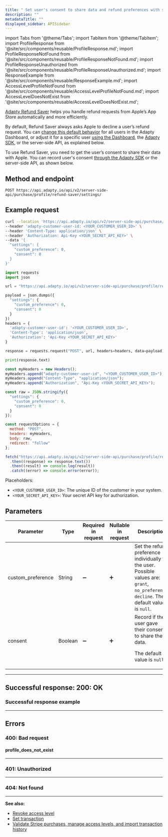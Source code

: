 ```yaml
---
title: " Set user's consent to share data and refund preferences with server-side API"
description: ""
metadataTitle: ""
displayed_sidebar: APISidebar
---
```




import Tabs from '@theme/Tabs'; 
import TabItem from '@theme/TabItem'; 
import ProfileResponse from '@site/src/components/reusable/ProfileResponse.md';
import ProfileResponseNotFound from '@site/src/components/reusable/ProfileResponseNotFound.md';
import ProfileResponseUnauthorized from '@site/src/components/reusable/ProfileResponseUnauthorized.md';
import ResponseExample from '@site/src/components/reusable/ResponseExample.md';
import AccessLevelProfileNotFound from '@site/src/components/reusable/AccessLevelProfileNotFound.md';
import AccessLevelDoesNotExist from '@site/src/components/reusable/AccessLevelDoesNotExist.md';

[Adapty Refund Saver](refund-saver) helps you handle refund requests from Apple’s App Store automatically and more efficiently.

By default, Refund Saver always asks Apple to decline a user’s refund request. You can [change this default behavior](refund-saver#set-a-default-refund-behavior) for all users in the Adapty Dashboard, or adjust it for a specific user [using the Dashboard](refund-saver#set-refund-behavior-for-a-specific-user-in-the-dashboard), the [Adapty SDK](refund-saver#set-refund-behavior-for-a-specific-user-in-the-sdk), or the server-side API, as explained below.

To use Refund Saver, you need to get the user’s consent to share their data with Apple. You can record user's consent [through the Adapty SDK](refund-saver#update-user-consent-in-the-sdk) or the server-side API, as shown below.

## Method and endpoint

```
POST https://api.adapty.io/api/v2/server-side-api/purchase/profile/refund-saver/settings/
```

## Example request

<Tabs groupId="api-lang" queryString>  
<TabItem value="curl" label="cURL" default>  

```bash showLineNumbers
curl --location 'https://api.adapty.io/api/v2/server-side-api/purchase/profile/refund-saver/settings/' \
--header 'adapty-customer-user-id: <YOUR_CUSTOMER_USER_ID>' \
--header 'Content-Type: application/json' \
--header 'Authorization: Api-Key <YOUR_SECRET_API_KEY>' \
--data '{
  "settings": {
    "custom_preference": 0,
    "consent": 0
  }
}'
```

</TabItem>  
<TabItem value="python" label="Python" default>  

```python showLineNumbers
import requests
import json

url = "https://api.adapty.io/api/v2/server-side-api/purchase/profile/refund-saver/settings/"

payload = json.dumps({
  "settings": {
    "custom_preference": 0,
    "consent": 0
  }
})
headers = {
  'adapty-customer-user-id': '<YOUR_CUSTOMER_USER_ID>',
  'Content-Type': 'application/json',
  'Authorization': 'Api-Key <YOUR_SECRET_API_KEY>'
}

response = requests.request("POST", url, headers=headers, data=payload)

print(response.text)
```

</TabItem>  
<TabItem value="js" label="JavaScript" default>  

```javascript showLineNumbers
const myHeaders = new Headers();
myHeaders.append("adapty-customer-user-id", "<YOUR_CUSTOMER_USER_ID>");
myHeaders.append("Content-Type", "application/json");
myHeaders.append("Authorization", "Api-Key <YOUR_SECRET_API_KEY>");

const raw = JSON.stringify({
  "settings": {
    "custom_preference": 0,
    "consent": 0
  }
});

const requestOptions = {
  method: "POST",
  headers: myHeaders,
  body: raw,
  redirect: "follow"
};

fetch("https://api.adapty.io/api/v2/server-side-api/purchase/profile/refund-saver/settings/", requestOptions)
  .then((response) => response.text())
  .then((result) => console.log(result))
  .catch((error) => console.error(error));
```

</TabItem>  
</Tabs>

Placeholders: 

- `<YOUR_CUSTOMER_USER_ID>`: The unique ID of the customer in your system.
- `<YOUR_SECRET_API_KEY>`: Your secret API key for authorization.

## Parameters

| Parameter         | Type    | Required in request | Nullable in request | Description                                                  |
| ----------------- | ------- | ------------------- | ------------------- | ------------------------------------------------------------ |
| custom_preference | String  | :heavy_minus_sign:  | :heavy_plus_sign:   | Set the refund preference individually for the user. Possible values are: `grant`, `no_preference`, `decline`. The default value is `null`. |
| consent           | Boolean | :heavy_minus_sign:  | :heavy_plus_sign:   | Record if the user gave their consent to share their data.<p>The default value is `null`.</p> |

---

## Successful response: 200: OK

<ProfileResponse />

### Successful response example

<ResponseExample />  

---

## Errors

### 400: Bad request

#### profile_does_not_exist

<AccessLevelProfileNotFound />  

---

### 401: Unauthorized

<ProfileResponseUnauthorized />  

---

### 404: Not found

<ProfileResponseNotFound />  



---

**See also:**

- [Revoke access level](ss-revoke-access-level)
- [Set transaction](ss-set-transaction)
- [Validate Stripe purchases, manage access levels, and import transaction history](ss-purchase-in-stripe)
